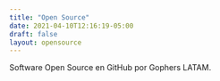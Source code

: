 ```yaml
---
title: "Open Source"
date: 2021-04-10T12:16:19-05:00
draft: false
layout: opensource
---
```


Software Open Source en GitHub por Gophers LATAM.